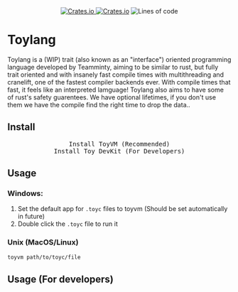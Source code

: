 <div align="center">
    <a href="https://crates.io/crates/toylang"><img alt="Crates.io" src="https://img.shields.io/crates/v/toylang?style=flat-square">
        <img alt="Crates.io" src="https://img.shields.io/crates/d/toylang?style=flat-square"></a>
    <img alt="Lines of code" src="https://img.shields.io/tokei/lines/github/toy-lang/toy?style=flat-square">
</div>

# Toylang
Toylang is a (WIP) trait (also known as an "interface") oriented programming language developed by Teamminty, aiming to be similar to rust, but fully trait oriented and with insanely fast compile times with multithreading and cranelift, one of the fastest compiler backends ever. With compile times that fast, it feels like an interpreted lamguage! Toylang also aims to have some of rust's safety guarentees. We have optional lifetimes, if you don't use them we have the compile find the right time to drop the data..

## Install
<div align="center">
    <kbd><a>Install ToyVM (Recommended)</a></kbd><br>
    <kbd><a>Install Toy DevKit (For Developers)</a></kbd>
</div>

## Usage
### Windows:
1. Set the default app for `.toyc` files to toyvm (Should be set automatically in future)
2. Double click the `.toyc` file to run it

### Unix (MacOS/Linux)
```sh
toyvm path/to/toyc/file
```

## Usage (For developers)
<!-- TODO -->
